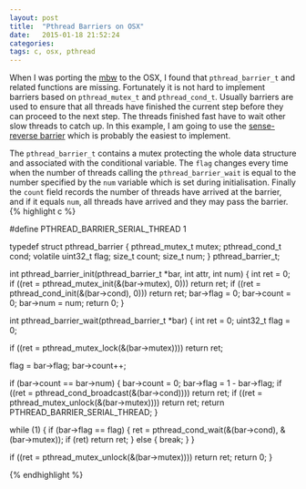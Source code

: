 ```yaml
---
layout: post
title:  "Pthread Barriers on OSX"
date:   2015-01-18 21:52:24
categories:
tags: c, osx, pthread
---
```


When I was porting the [mbw][1] to the OSX, I found that `pthread_barrier_t`
and related functions are missing. Fortunately it is not hard to
implement barriers based on `pthread_mutex_t` and `pthread_cond_t`. Usually
barriers are used to ensure that all threads have finished the current step
before they can proceed to the next step. The threads finished fast have
to wait other slow threads to catch up. In this example, I am going to
use the [sense-reverse barrier](http://cs.anu.edu.au/student/comp8320/lectures/aux/comp422-Lecture21-Barriers.pdf)
which is probably the easiest to implement.

The `pthread_barrier_t` contains a mutex protecting the whole data structure
and associated with the conditional variable. The `flag` changes every time
when the number of threads calling the `pthread_barrier_wait` is equal to the
number specified by the `num` variable which is set during initialisation.
Finally the `count` field records the number of threads have arrived at the
barrier, and if it equals `num`, all threads have arrived and they may pass
the barrier. 
{% highlight c %}

#define PTHREAD_BARRIER_SERIAL_THREAD   1

typedef struct pthread_barrier {
  pthread_mutex_t         mutex;
  pthread_cond_t          cond;
  volatile uint32_t       flag;
  size_t                  count;
  size_t                  num;
} pthread_barrier_t;

int pthread_barrier_init(pthread_barrier_t *bar, int attr, int num)
{
  int ret = 0;
  if ((ret = pthread_mutex_init(&(bar->mutex), 0))) return ret;
  if ((ret = pthread_cond_init(&(bar->cond), 0))) return ret;
  bar->flag = 0;
  bar->count = 0;
  bar->num = num;
  return 0;
}

int pthread_barrier_wait(pthread_barrier_t *bar)
{
  int ret = 0;
  uint32_t flag = 0;

  if ((ret = pthread_mutex_lock(&(bar->mutex)))) return ret;

  flag = bar->flag;
  bar->count++;

  if (bar->count == bar->num) {
    bar->count = 0;
    bar->flag = 1 - bar->flag;
    if ((ret = pthread_cond_broadcast(&(bar->cond)))) return ret;
    if ((ret = pthread_mutex_unlock(&(bar->mutex)))) return ret;
    return PTHREAD_BARRIER_SERIAL_THREAD;
  }

  while (1) {
    if (bar->flag == flag) {
      ret = pthread_cond_wait(&(bar->cond), &(bar->mutex));
      if (ret) return ret;
      } else { break; }
    }

  if ((ret = pthread_mutex_unlock(&(bar->mutex)))) return ret;
  return 0;
}

{% endhighlight %}

[1]: https://github.com/yyshen/mbw
